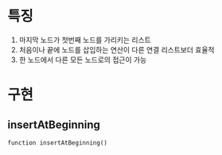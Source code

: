 # 특징
1. 마지막 노드가 첫번째 노드를 가리키는 리스트
2. 처음이나 끝에 노드를 삽입하는 연산이 다른 연결 리스트보더 효율적
3. 한 노드에서 다른 모든 노드로의 접근이 가능
# 구현
## insertAtBeginning
```
function insertAtBeginning()
```